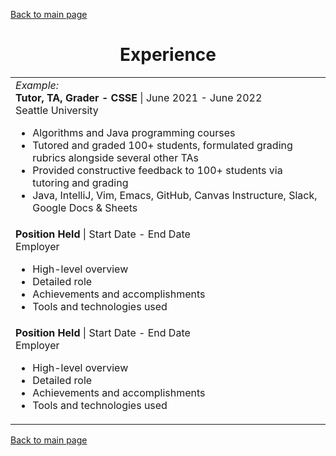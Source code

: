[Back to main page](./../README.md)

<h1 align="center">Experience</h1>
<table>
  <tr>
    <td>
      <i>Example:</i><br />
      <b>Tutor, TA, Grader - CSSE</b> | June 2021 - June 2022<br />
      Seattle University<br />
      <ul>
        <li>Algorithms and Java programming courses</li>
        <li>Tutored and graded 100+ students, formulated grading rubrics alongside several other TAs</li>
        <li>Provided constructive feedback to 100+ students via tutoring and grading</li>
        <li>Java, IntelliJ, Vim, Emacs, GitHub, Canvas Instructure, Slack, Google Docs & Sheets</li>
      </ul>
    </td>
  </tr>
  <tr>
    <td>
      <b>Position Held</b> | Start Date - End Date<br />
      Employer<br />
      <ul>
        <li>High-level overview</li>
        <li>Detailed role</li>
        <li>Achievements and accomplishments</li>
        <li>Tools and technologies used</li>
      </ul>
    </td>
  </tr>
  <tr>
    <td>
      <b>Position Held</b> | Start Date - End Date<br />
      Employer<br />
      <ul>
        <li>High-level overview</li>
        <li>Detailed role</li>
        <li>Achievements and accomplishments</li>
        <li>Tools and technologies used</li>
      </ul>
    </td>
  </tr>
</table>

[Back to main page](./../README.md)
